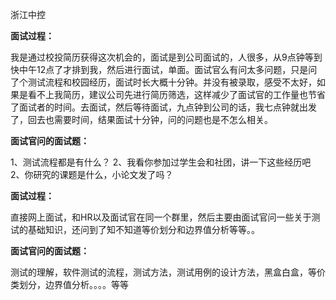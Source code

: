 浙江中控

**面试过程：**

我是通过校投简历获得这次机会的，面试是到公司面试的，人很多，从9点钟等到快中午12点了才排到我，然后进行面试，单面。面试官么有问太多问题，只是问了个测试流程和校园经历，面试时长大概十分钟。并没有被录取，感受不太好，如果是看不上我简历，建议公司先进行简历筛选，这样减少了面试官的工作量也节省了面试者的时间。去面试，然后等待面试，九点钟到公司的话，我七点钟就出发了，回去也需要时间，结果面试十分钟，问的问题也是不怎么相关。 

**面试官问的面试题：**

1、测试流程都是有什么？
2、我看你参加过学生会和社团，讲一下这些经历吧
2、你研究的课题是什么，小论文发了吗？ 



**面试过程：**

直接网上面试，和HR以及面试官在同一个群里，然后主要由面试官问一些关于测试的基础知识，还问到了知不知道等价划分和边界值分析等等。。 

**面试官问的面试题：**

测试的理解，软件测试的流程，测试方法，测试用例的设计方法，黑盒白盒，等价类划分，边界值分析。。。。等等 